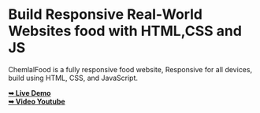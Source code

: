 <h1>Build Responsive Real-World Websites food with HTML,CSS and JS</h1>
<p>ChemlalFood is a fully responsive food website, Responsive for all devices, build using HTML, CSS, and JavaScript.</p>

<a href="https://chemlalfood.netlify.app/" rel="nofollow"><strong>➥ Live Demo</strong></a><br>
<a href="https://www.youtube.com/watch?v=wgk5q8fNtd0" rel="nofollow"><strong>➥ Video Youtube</strong></a>
